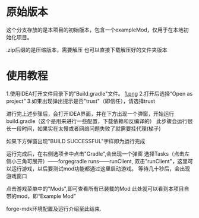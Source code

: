 # 原始版本
这个分支存放的是本项目的初始版本，包含一个exampleMod，仅用于在本地初始化项目。

.zip后缀的是压缩版本，需要解压
也可以直接下载解压好的文件夹版本

# 使用教程
1.使用IDEA打开文件目录下的"Build.gradle"文件。
[1.png](README文件中的图片/1.png)
2.打开后选择“Open as project”
3.如果出现弹出提示是否"trust"（即信任），请选择trust


进行完上述步骤后，会打开IDEA界面，并在下方出现一个弹窗，开始运行build.gradle（这个是用来进行一些配置，下载依赖和反编译的）
此步骤会运行很长一段时间，如果实在太慢或者网络问题失败了就需要挂代理(梯子)

如果下方弹窗出现"BUILD SUCCESSFUL"字样即为运行完成

运行完成后，在右侧选项卡中点击"Gradle",会出现一个弹窗
选择Tasks（点击左侧小三角可展开）——forgegradle runs——runClient, 双击"runClient"，这里可以运行游戏，以后要测试mod功能都通过这里启动游戏。
等待几十秒后，会出现游戏窗口

点击游戏菜单中的"Mods",即可查看所有已装载的Mod
此处就可以看到本项目自带的mod，即“Example Mod”

forge-mdk环境配置及运行介绍至此结束.
